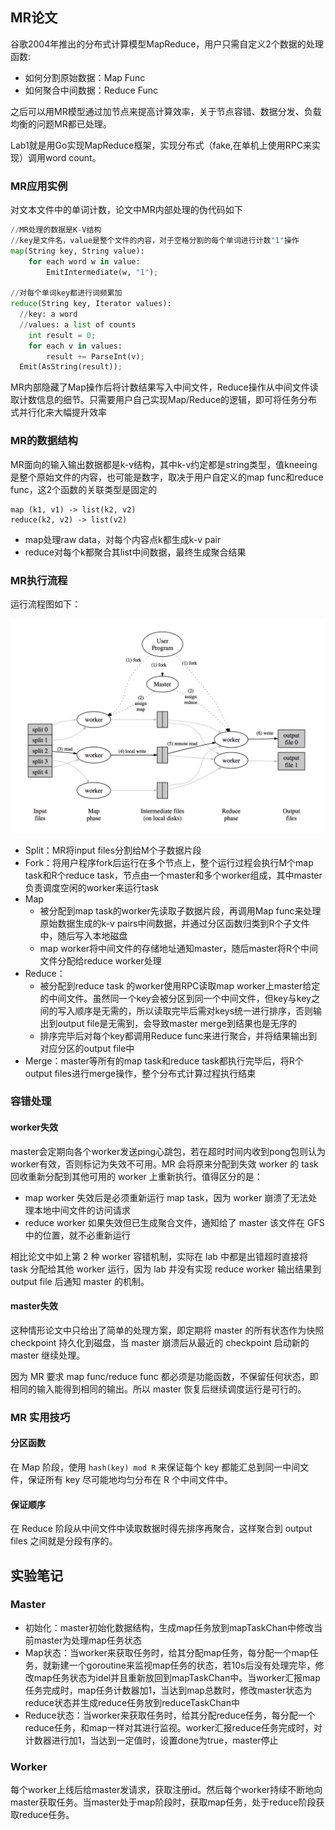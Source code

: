 ## MR论文

谷歌2004年推出的分布式计算模型MapReduce，用户只需自定义2个数据的处理函数:

- 如何分割原始数据：Map Func
- 如何聚合中间数据：Reduce Func

之后可以用MR模型通过加节点来提高计算效率，关于节点容错、数据分发、负载均衡的问题MR都已处理。

Lab1就是用Go实现MapReduce框架，实现分布式（fake,在单机上使用RPC来实现）调用word count。

### MR应用实例

对文本文件中的单词计数，论文中MR内部处理的伪代码如下

```Python
//MR处理的数据是K-V结构
//key是文件名，value是整个文件的内容，对于空格分割的每个单词进行计数"1"操作
map(String key, String value):
	for each word w in value:
		EmitIntermediate(w, "1");

//对每个单词key都进行词频累加
reduce(String key, Iterator values):
  //key: a word
  //values: a list of counts
	int result = 0;
	for each v in values:
		result += ParseInt(v);
  Emit(AsString(result));
```

MR内部隐藏了Map操作后将计数结果写入中间文件，Reduce操作从中间文件读取计数信息的细节。只需要用户自己实现Map/Reduce的逻辑，即可将任务分布式并行化来大幅提升效率



### MR的数据结构

MR面向的输入输出数据都是k-v结构，其中k-v约定都是string类型，值kneeing是整个原始文件的内容，也可能是数字，取决于用户自定义的map func和reduce func，这2个函数的关联类型是固定的

```
map (k1, v1) -> list(k2, v2)
reduce(k2, v2) -> list(v2)
```

- map处理raw data，对每个内容点k都生成k-v pair
- reduce对每个k都聚合其list中间数据，最终生成聚合结果



### MR执行流程

运行流程图如下：

![Mr模型](images/MR模型.png)

- Split：MR将input files分割给M个子数据片段
- Fork：将用户程序fork后运行在多个节点上，整个运行过程会执行M个map task和R个reduce task，节点由一个master和多个worker组成，其中master负责调度空闲的worker来运行task
- Map
  - 被分配到map task的worker先读取子数据片段，再调用Map func来处理原始数据生成的k-v pairs中间数据，并通过分区函数归类到R个子文件中，随后写入本地磁盘
  - map worker将中间文件的存储地址通知master，随后master将R个中间文件分配给reduce worker处理
- Reduce：
  - 被分配到reduce task 的worker使用RPC读取map worker上master给定的中间文件。虽然同一个key会被分区到同一个中间文件，但key与key之间的写入顺序是无需的，所以读取完毕后需对keys统一进行排序，否则输出到output file是无需到，会导致master merge到结果也是无序的
  - 排序完毕后对每个key都调用Reduce func来进行聚合，并将结果输出到对应分区的output file中
- Merge：master等所有的map task和reduce task都执行完毕后，将R个output files进行merge操作，整个分布式计算过程执行结束



### 容错处理

#### worker失效

master会定期向各个worker发送ping心跳包，若在超时时间内收到pong包则认为worker有效，否则标记为失效不可用。MR 会将原来分配到失效 worker 的 task 回收重新分配到其他可用的 worker 上重新执行。值得区分的是：

- map worker 失效后是必须重新运行 map task，因为 worker 崩溃了无法处理本地中间文件的访问请求
- reduce worker 如果失效但已生成聚合文件，通知给了 master 该文件在 GFS 中的位置，就不必重新运行

相比论文中如上第 2 种 worker 容错机制，实际在 lab 中都是出错超时直接将 task 分配给其他 worker 运行，因为 lab 并没有实现 reduce worker 输出结果到 output file 后通知 master 的机制。



#### master失效

这种情形论文中只给出了简单的处理方案，即定期将 master 的所有状态作为快照 checkpoint 持久化到磁盘，当 master 崩溃后从最近的 checkpoint 启动新的 master 继续处理。

因为 MR 要求 map func/reduce func 都必须是功能函数，不保留任何状态，即相同的输入能得到相同的输出。所以 master 恢复后继续调度运行是可行的。



### MR 实用技巧

#### 分区函数

在 Map 阶段，使用 `hash(key) mod R` 来保证每个 key 都能汇总到同一中间文件，保证所有 key 尽可能地均匀分布在 R 个中间文件中。

#### 保证顺序

在 Reduce 阶段从中间文件中读取数据时得先排序再聚合，这样聚合到 output files 之间就是分段有序的。



## 实验笔记

### Master

- 初始化：master初始化数据结构，生成map任务放到mapTaskChan中修改当前master为处理map任务状态
- Map状态：当worker来获取任务时，给其分配map任务，每分配一个map任务，就新建一个goroutine来监视map任务的状态，若10s后没有处理完毕，修改map任务状态为idel并且重新放回到mapTaskChan中。当worker汇报map任务完成时，map任务计数器加1，当达到map总数时，修改master状态为reduce状态并生成reduce任务放到reduceTaskChan中
- Reduce状态：当worker来获取任务时，给其分配reduce任务，每分配一个reduce任务，和map一样对其进行监视。worker汇报reduce任务完成时，对计数器进行加1，当达到一定值时，设置done为true，master停止

### Worker

每个worker上线后给master发请求，获取注册id。然后每个worker持续不断地向master获取任务。当master处于map阶段时，获取map任务，处于reduce阶段获取reduce任务。

